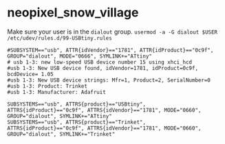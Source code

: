 # neopixel_snow_village

Make sure your user is in the `dialout` group. `usermod -a -G dialout $USER`
`/etc/udev/rules.d/99-USBtiny.rules`
```
#SUBSYSTEM=="usb", ATTR{idVendor}=="1781", ATTR{idProduct}=="0c9f", GROUP="dialout", MODE="0666", SYMLINK+="ATtiny"
# usb 1-3: new low-speed USB device number 15 using xhci_hcd
#usb 1-3: New USB device found, idVendor=1781, idProduct=0c9f, bcdDevice= 1.05
#usb 1-3: New USB device strings: Mfr=1, Product=2, SerialNumber=0
#usb 1-3: Product: Trinket
#usb 1-3: Manufacturer: Adafruit

SUBSYSTEMS=="usb", ATTRS{product}=="USBtiny", ATTRS{idProduct}=="0c9f", ATTRS{idVendor}=="1781", MODE="0660", GROUP="dialout", SYMLINK+="ATtiny"
SUBSYSTEMS=="usb", ATTRS{product}=="Trinket", ATTRS{idProduct}=="0c9f", ATTRS{idVendor}=="1781", MODE="0660", GROUP="dialout", SYMLINK+="Trinket"
```
